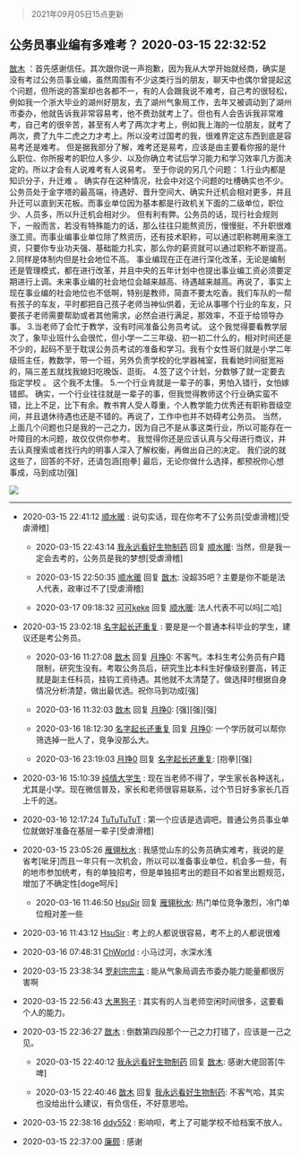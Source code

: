> 2021年09月05日15点更新
<link rel="stylesheet" href="https://cdn.jsdelivr.net/gh/taotie6/sampleJSON@main/css/photo_show.css">


 ## 公务员事业编有多难考？ 2020-03-15 22:32:52

 [㪚木](https://www.coolapk.com/feed/17306506?shareKey=ZGZkMmFiODZjZjFmNjEzMTc1MzA~) ：首先感谢信任。其次跟你说一声抱歉，因为我从大学开始就经商，确实是没有考过公务员事业编，虽然周围有不少这类行当的朋友，聊天中也偶尔曾提起这个问题，但所说的答案却也各都不一，有的人会跟我说不难考，自己考的很轻松，例如我一个浙大毕业的湖州好朋友，去了湖州气象局工作<!--break-->，去年又被调动到了湖州市委办，他就告诉我非常容易考，他不费劲就考上了。但也有人会告诉我非常难考，自己考的很辛苦，甚至有人考了两次才考上，例如我上海的一位朋友，就考了两次，费了九牛二虎之力才考上。所以没考过国考的我，很难界定这东西到底是容易考还是难考。
但是据我部分了解，难考还是易考，应该是由主要看你报的是什么职位、你所报考的职位人多少、以及你确立考试后学习能力和学习效率几方面决定的。所以才会有人说难考有人说易考。
至于你说的另几个问题：
1.行业内都是知识分子，升迁难 。
确实存在这种情况，社会中对这个问题的吐槽确实也不少。公务员处于金字塔的最高端，待遇好、晋升空间大、确实升迁机会相对更多，并且升迁可以直到天花板。而事业单位因为基本都是行政机关下面的二级单位，职位少、人员多，所以升迁机会相对少。
但有利有弊。公务员的话，现行社会规则下，一般而言，若没有特殊能力的话，那么往往只能熬资历，慢慢挺，不升职很难涨工资。而事业编事业单位除了熬资历，还有技术职称，可以通过职称聘用来涨工资，只要你专业功夫强、基础能力扎实，那么你的薪资就可以通过职称不断提高。
2.同样是体制内但是社会地位不高。
事业编现在正在进行深化改革，无论是编制还是管理模式，都在进行改革，并且中央的五年计划中也提出事业编工资必须要定期进行上调。未来事业编的社会地位会越来越高、待遇越来越高。再说了，事实上现在事业编的社会地位也不低啊，特别是教师，简直不要太吃香。我们车队的一帮有孩子的车友，平时都把自己孩子老师当神仙供着，无论从事哪个行业的车友，只要孩子老师需要帮助或者其他需求，必然会进行满足，那效率，不亚于给领导办事。
3.当老师了会忙于教学，没有时间准备公务员考试。
这个我觉得要看教学层次了，象毕业班什么会很忙，但小学一二三年级、初一初二什么的，相对时间还是不少的，起码不至于耽误公务员考试的准备和学习。我有个女性哥们就是小学二年级班主任，教数学，带一个班，另外负责学校的化学器械室，我看她时间挺宽裕的，隔三差五就找我媳妇吃晚饭、逛街。
4.签了这个计划，分数够了就一定要去指定学校 。
这个我不太懂。
5.一个行业肯就是一辈子的事，男怕入错行，女怕嫁错郎。
确实，一个行业往往就是一辈子的事，但我觉得教师这个行业确实蛮不错，比上不足，比下有余。教书育人受人尊重，个人教学能力优秀还有职称晋级空间，并且退休待遇也还是不错的。再说了，工作中也并不妨碍考公务员。
当然，上面几个问题也只是我的一己之力，因为自己不是从事这类行业，所以可能存在一叶障目的木问题，故仅仅供你参考。
我觉得你还是应该认真与父母进行商议，并去认真搜索或者找行内的明事人深入了解权衡，再做出自己的决定。
我们说的就这些了，回答的不好，还请包涵[抱拳]
最后，无论你做什么选择，都预祝你心想事成，马到成功[强] 

<div class="album">
<img class="img-item" src="http://image.coolapk.com/feed/2019/0414/11/1081091_1555213610_192@320x240.gif" />
</div>

 ------- 

- 2020-03-15 22:41:12 [顺水暖](uid=2030768) : 说句实话，现在你考不了公务员[受虐滑稽][受虐滑稽] 

    - 2020-03-15 22:43:14 [我永远看好生物制药](uid=3331493) 回复 [顺水暖](uid=2030768): 当然，但是我一定会去考的，公务员是我的梦想[受虐滑稽] 

    - 2020-03-15 22:50:35 [顺水暖](uid=2030768) 回复 [㪚木](uid=1081091): 没超35吧？主要是你不能是法人代表，政审过不了[受虐滑稽] 

    - 2020-03-17 09:18:32 [可可keke](uid=2190423) 回复 [顺水暖](uid=2030768): 法人代表不可以吗[二哈] 

- 2020-03-15 23:02:18 [名字起长还重复](uid=485854) : 要是是一个普通本科毕业的学生，建议还是考公务员。 

    - 2020-03-16 11:27:08 [㪚木](uid=1081091) 回复 [月挣0](uid=2517331): 不客气。本科生考公务员有户籍限制，研究生没有。考取公务员后，研究生比本科生好像级别要高，转正就是副主任科员，挂钩工资待遇。其他就不太清楚了。做选择时根据自身情况分析清楚，做出最优选。祝你马到功成[强] 

    - 2020-03-16 11:32:03 [㪚木](uid=1081091) 回复 [月挣0](uid=2517331): [强][强][强] 

    - 2020-03-16 18:12:30 [名字起长还重复](uid=485854) 回复 [月挣0](uid=2517331): 一个学历就可以帮你筛选掉一批人了，竞争没那么大。 

    - 2020-03-16 23:19:03 [月挣0](uid=2517331) 回复 [名字起长还重复](uid=485854): [抱拳][强] 

- 2020-03-16 15:10:39 [纯情大学生](uid=2174369) : 现在当老师不得了，学生家长各种送礼，尤其是小学。现在微信普及，家长和老师很容易联系，过个节日好多家长几百上千的送。 

- 2020-03-16 12:17:24 [TuTuTuTuT](uid=1433312) : 第一个应该是选调吧，普通公务员事业单位就做好准备在基层一辈子[受虐滑稽] 

- 2020-03-15 23:05:26 [雁翎秋水](uid=1032419) : 我感觉山东的公务员确实难考，我说的是省考[呲牙]而且一年只有一次机会，所以可以准备事业单位，机会多一些，有的地市参加统考，有的单独招考，但是单独招考出的题目不如省里出题规范，增加了不确定性[doge呵斥] 

    - 2020-03-16 11:46:50 [HsuSir](uid=3357707) 回复 [雁翎秋水](uid=1032419): 热门单位竞争激烈，冷门单位相对差一些 

- 2020-03-16 11:43:12 [HsuSir](uid=3357707) : 考上的人都说很容易，考不上的人都说很难 

- 2020-03-16 07:48:31 [ChWorld](uid=2064377) : 小马过河，水深水浅 

- 2020-03-15 23:38:34 [罗刹宗宗主](uid=1080167) : 能从气象局调去市委办能力能量都很厉害啊 

- 2020-03-15 22:56:43 [大黑狗子](uid=1259186) : 其实有的人当老师空闲时间很多，这要看个人的能力。 

- 2020-03-15 22:36:27 [㪚木](uid=1081091) : 倒数第四段那个一己之力打错了，应该是一己之见。 

    - 2020-03-15 22:40:12 [我永远看好生物制药](uid=3331493) 回复 [㪚木](uid=1081091): 感谢大佬回答[牛啤] 

    - 2020-03-15 22:40:46 [㪚木](uid=1081091) 回复 [我永远看好生物制药](uid=3331493): 不客气哈，其实也没给出什么建议，有负信任，不好意思哈。 

- 2020-03-15 22:38:16 [ddy552](uid=659735) : 影响呗，考上了可能学校不给档案不放人。 

- 2020-03-15 22:37:00 [廉颇](uid=883325) : 感谢 

